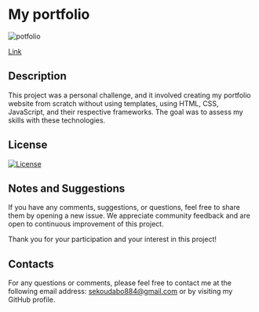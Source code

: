 # My portfolio


![potfolio](./IMAGES/banner-readme.jpeg)

[Link](https://ds4xai.github.io/my-portfolio/)

## Description

This project was a personal challenge, and it involved creating my portfolio website from scratch without using templates, using HTML, CSS, JavaScript, and their respective frameworks. The goal was to assess my skills with these technologies.

## License

[![License](https://img.shields.io/badge/license-MIT-blue.svg)](LICENSE)


## Notes and Suggestions

If you have any comments, suggestions, or questions, feel free to share them by opening a new issue. We appreciate community feedback and are open to continuous improvement of this project.

Thank you for your participation and your interest in this project!


## Contacts

For any questions or comments, please feel free to contact me at the following email address: sekoudabo884@gmail.com or by visiting my GitHub profile.
